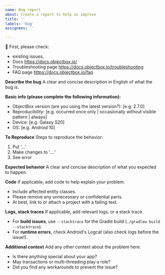 ```yaml
---
name: Bug report
about: Create a report to help us improve
title: ''
labels: 'bug'
assignees: ''

---
```


:rotating_light: First, please check:
 - existing issues,
 - Docs https://docs.objectbox.io/
 - Troubleshooting page https://docs.objectbox.io/troubleshooting
 - FAQ page https://docs.objectbox.io/faq

**Describe the bug**
A clear and concise description in English of what the bug is.

**Basic info (please complete the following information):**
 - ObjectBox version (are you using the latest version?): [e.g. 2.7.0]
 - Reproducibility: [e.g. occurred once only | occasionally without visible pattern | always]
 - Device: [e.g. Galaxy S20]
 - OS: [e.g. Android 10]

**To Reproduce**
Steps to reproduce the behavior:
1. Put '...'
2. Make changes to '....'
3. See error

**Expected behavior**
A clear and concise description of what you expected to happen.

**Code**
If applicable, add code to help explain your problem.
 - Include affected entity classes.
 - Please remove any unnecessary or confidential parts.
 - At best, link to or attach a project with a failing test.

**Logs, stack traces**
If applicable, add relevant logs, or a stack trace.
 - For __build issues__, use `--stacktrace` for the Gradle build (`./gradlew build --stacktrace`).
 - For __runtime errors__, check Android's Logcat (also check logs before the issue!).

**Additional context**
Add any other context about the problem here.
 - Is there anything special about your app?
 - May transactions or multi-threading play a role?
 - Did you find any workarounds to prevent the issue?
